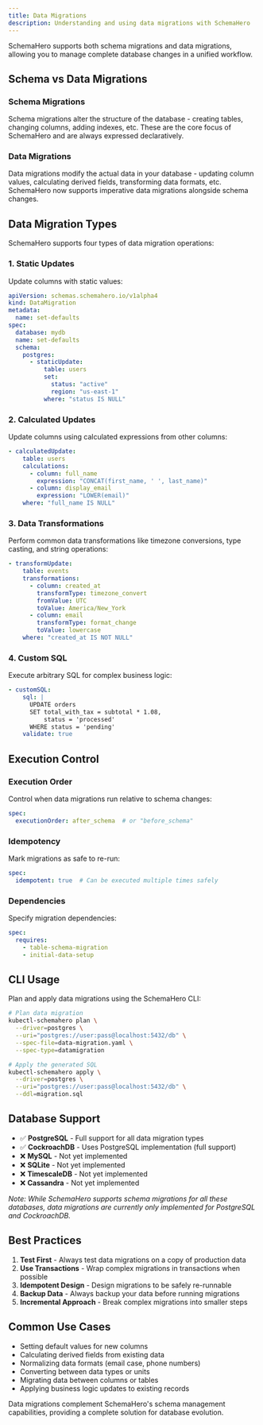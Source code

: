 ```yaml
---
title: Data Migrations
description: Understanding and using data migrations with SchemaHero
---
```


SchemaHero supports both schema migrations and data migrations, allowing you to manage complete database changes in a unified workflow.

## Schema vs Data Migrations

### Schema Migrations
Schema migrations alter the structure of the database - creating tables, changing columns, adding indexes, etc. These are the core focus of SchemaHero and are always expressed declaratively.

### Data Migrations  
Data migrations modify the actual data in your database - updating column values, calculating derived fields, transforming data formats, etc. SchemaHero now supports imperative data migrations alongside schema changes.

## Data Migration Types

SchemaHero supports four types of data migration operations:

### 1. Static Updates
Update columns with static values:

```yaml
apiVersion: schemas.schemahero.io/v1alpha4
kind: DataMigration
metadata:
  name: set-defaults
spec:
  database: mydb
  name: set-defaults
  schema:
    postgres:
      - staticUpdate:
          table: users
          set:
            status: "active"
            region: "us-east-1"
          where: "status IS NULL"
```

### 2. Calculated Updates
Update columns using calculated expressions from other columns:

```yaml
- calculatedUpdate:
    table: users
    calculations:
      - column: full_name
        expression: "CONCAT(first_name, ' ', last_name)"
      - column: display_email
        expression: "LOWER(email)"
    where: "full_name IS NULL"
```

### 3. Data Transformations
Perform common data transformations like timezone conversions, type casting, and string operations:

```yaml
- transformUpdate:
    table: events
    transformations:
      - column: created_at
        transformType: timezone_convert
        fromValue: UTC
        toValue: America/New_York
      - column: email
        transformType: format_change
        toValue: lowercase
    where: "created_at IS NOT NULL"
```

### 4. Custom SQL
Execute arbitrary SQL for complex business logic:

```yaml
- customSQL:
    sql: |
      UPDATE orders 
      SET total_with_tax = subtotal * 1.08,
          status = 'processed'
      WHERE status = 'pending'
    validate: true
```

## Execution Control

### Execution Order
Control when data migrations run relative to schema changes:

```yaml
spec:
  executionOrder: after_schema  # or "before_schema"
```

### Idempotency
Mark migrations as safe to re-run:

```yaml
spec:
  idempotent: true  # Can be executed multiple times safely
```

### Dependencies
Specify migration dependencies:

```yaml
spec:
  requires:
    - table-schema-migration
    - initial-data-setup
```

## CLI Usage

Plan and apply data migrations using the SchemaHero CLI:

```bash
# Plan data migration
kubectl-schemahero plan \
  --driver=postgres \
  --uri="postgres://user:pass@localhost:5432/db" \
  --spec-file=data-migration.yaml \
  --spec-type=datamigration

# Apply the generated SQL
kubectl-schemahero apply \
  --driver=postgres \
  --uri="postgres://user:pass@localhost:5432/db" \
  --ddl=migration.sql
```

## Database Support

- ✅ **PostgreSQL** - Full support for all data migration types
- ✅ **CockroachDB** - Uses PostgreSQL implementation (full support)
- ❌ **MySQL** - Not yet implemented
- ❌ **SQLite** - Not yet implemented  
- ❌ **TimescaleDB** - Not yet implemented
- ❌ **Cassandra** - Not yet implemented

*Note: While SchemaHero supports schema migrations for all these databases, data migrations are currently only implemented for PostgreSQL and CockroachDB.*

## Best Practices

1. **Test First** - Always test data migrations on a copy of production data
2. **Use Transactions** - Wrap complex migrations in transactions when possible
3. **Idempotent Design** - Design migrations to be safely re-runnable
4. **Backup Data** - Always backup your data before running migrations
5. **Incremental Approach** - Break complex migrations into smaller steps

## Common Use Cases

- Setting default values for new columns
- Calculating derived fields from existing data  
- Normalizing data formats (email case, phone numbers)
- Converting between data types or units
- Migrating data between columns or tables
- Applying business logic updates to existing records

Data migrations complement SchemaHero's schema management capabilities, providing a complete solution for database evolution.

